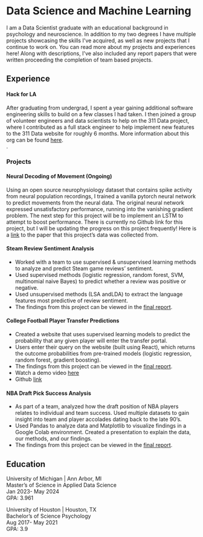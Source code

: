 <br />

# Data Science and Machine Learning

I am a Data Scientist graduate with an educational background in psychology and neuroscience. In addition to my two degrees I have 
multiple projects showcasing the skills I've acquired, as well as new projects that I continue to work on. You can read more about
my projects and experiences here! Along with descriptions, I've also included any report papers that were written proceeding 
the completion of team based projects.

## Experience 
#### Hack for LA 
After graduating from undergrad, I spent a year gaining additional software engineering skills to build on a few classes I had taken. I then joined a group of volunteer engineers and data scientists to help on the 311 Data project, where I
contributed as a full stack engineer to help implement new features to the 311 Data website for roughly 6 months. More information about this org can be found [here](https://www.hackforla.org/projects/311-data).<br />.

### Projects
#### Neural Decoding of Movement (Ongoing)
Using an open source neurophysiology dataset that contains spike activity from neural population recordings, I trained a vanilla pytorch neural network to predict movements from the neural data. The original neural network expressed
unsatisfactory performance, running into the vanishing gradient problem. The next step for this project will be to implement an LSTM to attempt to boost performance. There is currently no Github link for this project, but I will be updating the
progress on this project frequently! Here is a [link](https://elifesciences.org/articles/73155#s4) to the paper that this project’s data was collected from. 

#### Steam Review Sentiment Analysis
- Worked with a team to use supervised & unsupervised learning methods to analyze and predict Steam game reviews’ sentiment.
- Used supervised methods (logistic regression, random forest, SVM, multinomial naive Bayes) to predict whether a review was positive or negative.
- Used unsupervised methods (LSA andLDA) to extract the language features most predictive of review sentiment.
- The findings from this project can be viewed in the [final report](assets/Steam_Final_Report.pdf).

#### College Football Player Transfer Predictions
- Created a website that uses supervised learning models to predict the probability that any given player will enter the transfer portal.
- Users enter their query on the website (built using React), which returns the outcome probabilities from pre-trained models (logistic regression, random forest, gradient boosting).
- The findings from this project can be viewed in the [final report](assets/CFB_Report.pdf).
- Watch a demo video [here](https://www.youtube.com/watch?v=MR8CaqypfQc)
- Github [link](https://github.com/raulmartinez1855/wolverines-capstone)

#### NBA Draft Pick Success Analysis
- As part of a team, analyzed how the draft position of NBA players relates to individual and team success. Used multiple datasets to gain insight into team and player accolades dating back to the late 90’s.
- Used Pandas to analyze data and Matplotlib to visualize findings in a Google Colab environment. Created a presentation to explain the data, our methods, and our findings.
- The findings from this project can be viewed in the [final report](assets/NBA_Report.pdf).

## Education
University of Michigan | Ann Arbor, MI<br />
Master’s of Science in Applied Data Science<br />
Jan 2023- May 2024<br />
GPA: 3.961<br />

University of Houston | Houston, TX<br />
Bachelor’s of Science Psychology<br />
Aug 2017- May 2021<br />
GPA: 3.9<br />
